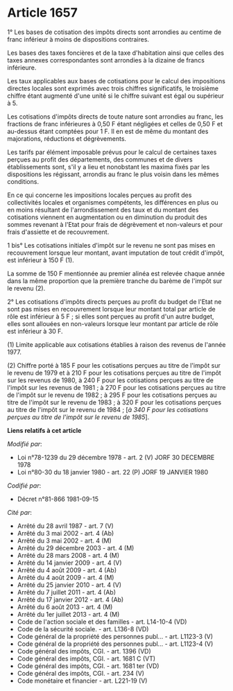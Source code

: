 # Article 1657

1° Les bases de cotisation des impôts directs sont arrondies au centime de franc inférieur à moins de dispositions
contraires.

Les bases des taxes foncières et de la taxe d'habitation ainsi que celles des taxes annexes correspondantes sont arrondies à
la dizaine de francs inférieure.

Les taux applicables aux bases de cotisations pour le calcul des impositions directes locales sont exprimés avec trois
chiffres significatifs, le troisième chiffre étant augmenté d'une unité si le chiffre suivant est égal ou supérieur à 5.

Les cotisations d'impôts directs de toute nature sont arrondies au franc, les fractions de franc inférieures à 0,50 F étant
négligées et celles de 0,50 F et au-dessus étant comptées pour 1 F. Il en est de même du montant des majorations, réductions
et dégrèvements.

Les tarifs par élément imposable prévus pour le calcul de certaines taxes perçues au profit des départements, des communes et
de divers établissements sont, s'il y a lieu et nonobstant les maxima fixés par les dispositions les régissant, arrondis au
franc le plus voisin dans les mêmes conditions.

En ce qui concerne les impositions locales perçues au profit des collectivités locales et organismes compétents, les
différences en plus ou en moins résultant de l'arrondissement des taux et du montant des cotisations viennent en augmentation
ou en diminution du produit des sommes revenant à l'Etat pour frais de dégrèvement et non-valeurs et pour frais d'assiette et
de recouvrement.

1 bis° Les cotisations initiales d'impôt sur le revenu ne sont pas mises en recouvrement lorsque leur montant, avant
imputation de tout crédit d'impôt, est inférieur à 150 F (1).

La somme de 150 F mentionnée au premier alinéa est relevée chaque année dans la même proportion que la première tranche du
barème de l'impôt sur le revenu (2).

2° Les cotisations d'impôts directs perçues au profit du budget de l'Etat ne sont pas mises en recouvrement lorsque leur
montant total par article de rôle est inférieur à 5 F ; si elles sont perçues au profit d'un autre budget, elles sont
allouées en non-valeurs lorsque leur montant par article de rôle est inférieur à 30 F.

(1) Limite applicable aux cotisations établies à raison des revenus de l'année 1977.

(2) Chiffre porté à 185 F pour les cotisations perçues au titre de l'impôt sur le revenu de 1979 et à 210 F pour les
cotisations perçues au titre de l'impôt sur les revenus de 1980, à 240 F pour les cotisations perçues au titre de l'impôt sur
les revenus de 1981 ; à 270 F pour les cotisations perçues au titre de l'impôt sur le revenu de 1982 ; à 295 F pour les
cotisations perçues au titre de l'impôt sur le revenu de 1983 ; à 320 F pour les cotisations perçues au titre de l'impôt sur
le revenu de 1984 ; [*à 340 F pour les cotisations perçues au titre de l'impôt sur le revenu de 1985*].

**Liens relatifs à cet article**

_Modifié par_:

  - Loi n°78-1239 du 29 décembre 1978 - art. 2 (V) JORF 30 DECEMBRE 1978
  - Loi n°80-30 du 18 janvier 1980 - art. 22 (P) JORF 19 JANVIER 1980

_Codifié par_:

  - Décret n°81-866 1981-09-15

_Cité par_:

  - Arrêté du 28 avril 1987 - art. 7 (V)
  - Arrêté du 3 mai 2002 - art. 4 (Ab)
  - Arrêté du 3 mai 2002 - art. 4 (M)
  - Arrêté du 29 décembre 2003 - art. 4 (M)
  - Arrêté du 28 mars 2008 - art. 4 (M)
  - Arrêté du 14 janvier 2009 - art. 4 (V)
  - Arrêté du 4 août 2009 - art. 4 (Ab)
  - Arrêté du 4 août 2009 - art. 4 (M)
  - Arrêté du 25 janvier 2010 - art. 4 (V)
  - Arrêté du 7 juillet 2011 - art. 4 (Ab)
  - Arrêté du 17 janvier 2012 - art. 4 (Ab)
  - Arrêté du 6 août 2013 - art. 4 (M)
  - Arrêté du 1er juillet 2013 - art. 4 (M)
  - Code de l'action sociale et des familles - art. L14-10-4 (VD)
  - Code de la sécurité sociale. - art. L136-8 (VD)
  - Code général de la propriété des personnes publ... - art. L1123-3 (V)
  - Code général de la propriété des personnes publ... - art. L1123-4 (V)
  - Code général des impôts, CGI. - art. 1396 (VD)
  - Code général des impôts, CGI. - art. 1681 C (VT)
  - Code général des impôts, CGI. - art. 1681 ter (VD)
  - Code général des impôts, CGI. - art. 234 (V)
  - Code monétaire et financier - art. L221-19 (V)
